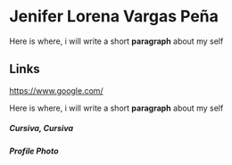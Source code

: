 # Jenifer Lorena Vargas Peña
Here is where, i will write a short **paragraph** about my self

## Links
https://www.google.com/




Here is where, i will write a short **paragraph** about my self
##### Cursiva, *Cursiva*
##### Profile Photo
